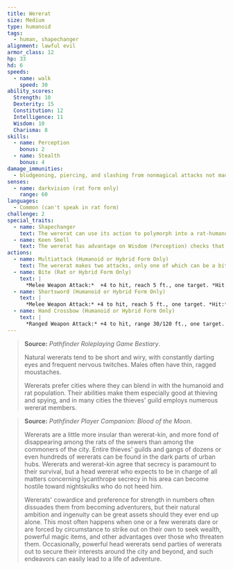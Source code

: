 ```yaml
---
title: Wererat
size: Medium
type: humanoid
tags:
  - human, shapechanger
alignment: lawful evil
armor_class: 12
hp: 33
hd: 6
speeds:
  - name: walk
    speed: 30
ability_scores:
  Strength: 10
  Dexterity: 15
  Constitution: 12
  Intelligence: 11
  Wisdom: 10
  Charisma: 8
skills:
  - name: Perception
    bonus: 2
  - name: Stealth
    bonus: 4
damage_immunities:
  - bludgeoning, piercing, and slashing from nonmagical attacks not made with silvered weapons
senses:
  - name: darkvision (rat form only)
    range: 60
languages:
  - Common (can't speak in rat form)
challenge: 2
special_traits:
  - name: Shapechanger
    text: The wererat can use its action to polymorph into a rat-humanoid hybrid or into a giant rat, or back into its true form, which is humanoid. Its statistics, other than its size, are the same in each form. Any equipment it is wearing or carrying isn't transformed. It reverts to its true form if it dies.
  - name: Keen Smell
    text: The wererat has advantage on Wisdom (Perception) checks that rely on smell.
actions:
  - name: Multiattack (Humanoid or Hybrid Form Only)
    text: The wererat makes two attacks, only one of which can be a bite.
  - name: Bite (Rat or Hybrid Form Only)
    text: |
      *Melee Weapon Attack:*  +4 to hit, reach 5 ft., one target. *Hit:* 4 (1d4 + 2) piercing damage. If the target is a humanoid, it must succeed on a DC 11 Constitution saving throw or be cursed with wererat lycanthropy.
  - name: Shortsword (Humanoid or Hybrid Form Only)
    text: |
      *Melee Weapon Attack:* +4 to hit, reach 5 ft., one target. *Hit:* 5 (1d6 + 2) piercing damage.
  - name: Hand Crossbow (Humanoid or Hybrid Form Only)
    text: |
      *Ranged Weapon Attack:* +4 to hit, range 30/120 ft., one target. *Hit:* 5 (1d6 + 2) piercing damage.
---
```


> **Source:** *Pathfinder Roleplaying Game Bestiary*.
>
> Natural wererats tend to be short and wiry, with constantly darting eyes and frequent nervous twitches. Males often have thin, ragged moustaches.
>
> Wererats prefer cities where they can blend in with the humanoid and rat population. Their abilities make them especially good at thieving and spying, and in many cities the thieves' guild employs numerous wererat members.

> **Source:** *Pathfinder Player Companion: Blood of the Moon*.
>
> Wererats are a little more insular than wererat-kin, and more fond of disappearing among the rats of the sewers than among the commoners of the city. Entire thieves' guilds and gangs of dozens or even hundreds of wererats can be found in the dark parts of urban hubs. Wererats and wererat-kin agree that secrecy is paramount to their survival, but a head wererat who expects to be in charge of all matters concerning lycanthrope secrecy in his area can become hostile toward nightskulks who do not heed him.
>
> Wererats' cowardice and preference for strength in numbers often dissuades them from becoming adventurers, but their natural ambition and ingenuity can be great assets should they ever end up alone. This most often happens when one or a few wererats dare or are forced by circumstance to strike out on their own to seek wealth, powerful magic items, and other advantages over those who threaten them. Occasionally, powerful head wererats send parties of wererats out to secure their interests around the city and beyond, and such endeavors can easily lead to a life of adventure.
